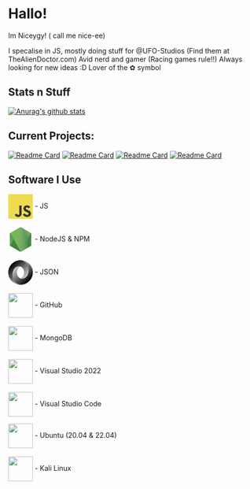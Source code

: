 # Hallo!
Im Niceygy! ( call me nice-ee)

I specalise in JS, mostly doing stuff for @UFO-Studios (Find them at TheAlienDoctor.com)
Avid nerd and gamer (Racing games rule!!)
Always looking for new ideas :D
Lover of the ✿ symbol

## Stats n Stuff

[![Anurag's github stats](https://github-readme-stats.vercel.app/api?username=NiceygyLive&theme=blue-green)](https://github.com/anuraghazra/github-readme-stats)


## Current Projects:
  [![Readme Card](https://github-readme-stats.vercel.app/api/pin/?username=ufo-studios&repo=thealiendoctor.com)](https://github.com/ufo-studios/thealiendoctor.com)
  [![Readme Card](https://github-readme-stats.vercel.app/api/pin/?username=ufo-studios&repo=AlienBot-Discord)](https://github.com/UFO-Studios/AlienBot-Discord)
  [![Readme Card](https://github-readme-stats.vercel.app/api/pin/?username=ufo-studios&repo=AlienBot-Dashboard)](https://github.com/UFO-Studios/Alienbot-Dashboard)
  [![Readme Card](https://github-readme-stats.vercel.app/api/pin/?username=ufo-studios&repo=AlienBot-YouTube)](https://github.com/UFO-Studios/Alienbot-YouTube)

## Software I Use

 <img align="center" height="50px" width="50px" src="https://raw.githubusercontent.com/github/explore/80688e429a7d4ef2fca1e82350fe8e3517d3494d/topics/javascript/javascript.png" /> - JS
<br> </br>
 <img align="center" height="50px" width="50px" src="https://raw.githubusercontent.com/github/explore/80688e429a7d4ef2fca1e82350fe8e3517d3494d/topics/nodejs/nodejs.png" /> - NodeJS & NPM
<br> </br>
 <img align="center" height="50px" width="50px" src="https://raw.githubusercontent.com/github/explore/80688e429a7d4ef2fca1e82350fe8e3517d3494d/topics/json/json.png" /> - JSON
 <br> </br>
 <img align="center" height="50px" width="50px" src="https://github.githubassets.com/images/modules/logos_page/GitHub-Mark.png" /> - GitHub
 <br> </br>
<img align="center" height="50px" width="50px" src="https://cdn.icon-icons.com/icons2/2415/PNG/512/mongodb_original_logo_icon_146424.png" /> - MongoDB
 <br> </br>
 <img align="center" height="50px" width="50px" src="https://cdn.icon-icons.com/icons2/615/PNG/256/Visual_Studio_icon-icons.com_56597.png" /> - Visual Studio 2022
 <br> </br>
 <img align="center" height="50px" width="50px" src="https://cdn.icon-icons.com/icons2/3053/PNG/512/microsoft_visual_studio_code_alt_macos_bigsur_icon_189955.png" /> - Visual Studio Code
 
 <img align="center" height="50px" width="50px" src="https://cdn.icon-icons.com/icons2/70/PNG/512/ubuntu_14143.png" /> - Ubuntu (20.04 & 22.04)
 <br> </br>
 <img align="center" height="50px" width="50px" src="https://seeklogo.com/images/K/kali-linux-logo-5A3B1D1555-seeklogo.com.png" /> - Kali Linux
 <br> </br>
 
